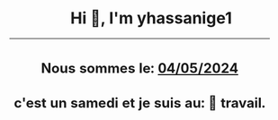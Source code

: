 <h1 align='center'>Hi 👋, I'm yhassanige1</h1>
<div align='center'>

|<h2 align='center'>Nous sommes le: <u>04/05/2024</u></h2><h2 align='center'>c'est un samedi et je suis au: 🏢 travail.</h2>|
|---
</div>